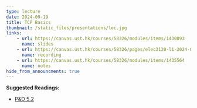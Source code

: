 ```yaml
---
type: lecture
date: 2024-09-19
title: TCP Basics
thumbnail: /static_files/presentations/lec.jpg
links: 
    - url: https://canvas.ust.hk/courses/58326/modules/items/1430893
      name: slides
    - url: https://canvas.ust.hk/courses/58326/pages/elec3120-l1-2024-09-19-15-00
      name: recording
    - url: https://canvas.ust.hk/courses/58326/modules/items/1435564
      name: notes
hide_from_announcments: true
---
```

**Suggested Readings:**
- [P&D 5.2](https://book.systemsapproach.org/e2e/tcp.html)
